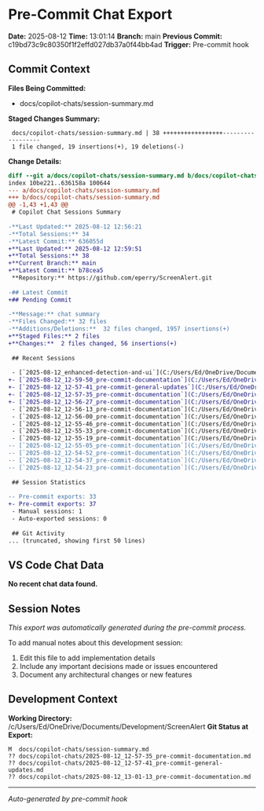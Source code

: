 # Pre-Commit Chat Export

**Date:** 2025-08-12
**Time:** 13:01:14
**Branch:** main
**Previous Commit:** c19bd73c9c80350f1f2effd027db37a0f44bb4ad
**Trigger:** Pre-commit hook

## Commit Context

**Files Being Committed:**
- docs/copilot-chats/session-summary.md

**Staged Changes Summary:**
```
 docs/copilot-chats/session-summary.md | 38 +++++++++++++++++------------------
 1 file changed, 19 insertions(+), 19 deletions(-)
```

**Change Details:**
```diff
diff --git a/docs/copilot-chats/session-summary.md b/docs/copilot-chats/session-summary.md
index 10be221..636158a 100644
--- a/docs/copilot-chats/session-summary.md
+++ b/docs/copilot-chats/session-summary.md
@@ -1,43 +1,43 @@
 # Copilot Chat Sessions Summary
 
-**Last Updated:** 2025-08-12 12:56:21
-**Total Sessions:** 34
-**Latest Commit:** 636055d
+**Last Updated:** 2025-08-12 12:59:51
+**Total Sessions:** 38
+**Current Branch:** main
+**Latest Commit:** b78cea5
 **Repository:** https://github.com/eperry/ScreenAlert.git
 
-## Latest Commit
+## Pending Commit
 
-**Message:** chat summary
-**Files Changed:** 32 files
-**Additions/Deletions:**  32 files changed, 1957 insertions(+)
+**Staged Files:** 2 files
+**Changes:**  2 files changed, 56 insertions(+)
 
 ## Recent Sessions
 
 - [`2025-08-12_enhanced-detection-and-ui`](C:/Users/Ed/OneDrive/Documents/Development/ScreenAlert/docs/copilot-chats/2025-08-12_enhanced-detection-and-ui.md) - 2025-08-12
+- [`2025-08-12_12-59-50_pre-commit-documentation`](C:/Users/Ed/OneDrive/Documents/Development/ScreenAlert/docs/copilot-chats/2025-08-12_12-59-50_pre-commit-documentation.md) - 2025-08-12
+- [`2025-08-12_12-57-41_pre-commit-general-updates`](C:/Users/Ed/OneDrive/Documents/Development/ScreenAlert/docs/copilot-chats/2025-08-12_12-57-41_pre-commit-general-updates.md) - 2025-08-12
+- [`2025-08-12_12-57-35_pre-commit-documentation`](C:/Users/Ed/OneDrive/Documents/Development/ScreenAlert/docs/copilot-chats/2025-08-12_12-57-35_pre-commit-documentation.md) - 2025-08-12
+- [`2025-08-12_12-56-27_pre-commit-documentation`](C:/Users/Ed/OneDrive/Documents/Development/ScreenAlert/docs/copilot-chats/2025-08-12_12-56-27_pre-commit-documentation.md) - 2025-08-12
 - [`2025-08-12_12-56-13_pre-commit-documentation`](C:/Users/Ed/OneDrive/Documents/Development/ScreenAlert/docs/copilot-chats/2025-08-12_12-56-13_pre-commit-documentation.md) - 2025-08-12
 - [`2025-08-12_12-56-00_pre-commit-documentation`](C:/Users/Ed/OneDrive/Documents/Development/ScreenAlert/docs/copilot-chats/2025-08-12_12-56-00_pre-commit-documentation.md) - 2025-08-12
 - [`2025-08-12_12-55-46_pre-commit-documentation`](C:/Users/Ed/OneDrive/Documents/Development/ScreenAlert/docs/copilot-chats/2025-08-12_12-55-46_pre-commit-documentation.md) - 2025-08-12
 - [`2025-08-12_12-55-33_pre-commit-documentation`](C:/Users/Ed/OneDrive/Documents/Development/ScreenAlert/docs/copilot-chats/2025-08-12_12-55-33_pre-commit-documentation.md) - 2025-08-12
 - [`2025-08-12_12-55-19_pre-commit-documentation`](C:/Users/Ed/OneDrive/Documents/Development/ScreenAlert/docs/copilot-chats/2025-08-12_12-55-19_pre-commit-documentation.md) - 2025-08-12
-- [`2025-08-12_12-55-05_pre-commit-documentation`](C:/Users/Ed/OneDrive/Documents/Development/ScreenAlert/docs/copilot-chats/2025-08-12_12-55-05_pre-commit-documentation.md) - 2025-08-12
-- [`2025-08-12_12-54-52_pre-commit-documentation`](C:/Users/Ed/OneDrive/Documents/Development/ScreenAlert/docs/copilot-chats/2025-08-12_12-54-52_pre-commit-documentation.md) - 2025-08-12
-- [`2025-08-12_12-54-37_pre-commit-documentation`](C:/Users/Ed/OneDrive/Documents/Development/ScreenAlert/docs/copilot-chats/2025-08-12_12-54-37_pre-commit-documentation.md) - 2025-08-12
-- [`2025-08-12_12-54-23_pre-commit-documentation`](C:/Users/Ed/OneDrive/Documents/Development/ScreenAlert/docs/copilot-chats/2025-08-12_12-54-23_pre-commit-documentation.md) - 2025-08-12
 
 ## Session Statistics
 
-- Pre-commit exports: 33
+- Pre-commit exports: 37
 - Manual sessions: 1
 - Auto-exported sessions: 0
 
 ## Git Activity
... (truncated, showing first 50 lines)
```

## VS Code Chat Data

**No recent chat data found.**


## Session Notes

*This export was automatically generated during the pre-commit process.*

To add manual notes about this development session:
1. Edit this file to add implementation details
2. Include any important decisions made or issues encountered
3. Document any architectural changes or new features

## Development Context

**Working Directory:** /c/Users/Ed/OneDrive/Documents/Development/ScreenAlert
**Git Status at Export:**
```
M  docs/copilot-chats/session-summary.md
?? docs/copilot-chats/2025-08-12_12-57-35_pre-commit-documentation.md
?? docs/copilot-chats/2025-08-12_12-57-41_pre-commit-general-updates.md
?? docs/copilot-chats/2025-08-12_13-01-13_pre-commit-documentation.md
```

---
*Auto-generated by pre-commit hook*
